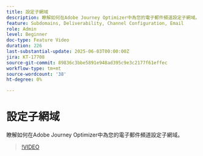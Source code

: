 ```yaml
---
title: 設定子網域
description: 瞭解如何在Adobe Journey Optimizer中為您的電子郵件頻道設定子網域。
feature: Subdomains, Deliverability, Channel Configuration, Email
role: Admin
level: Beginner
doc-type: Feature Video
duration: 226
last-substantial-update: 2025-06-03T00:00:00Z
jira: KT-17708
source-git-commit: 89836c3bbe5891e948ad395c9e3c2177f61effec
workflow-type: tm+mt
source-wordcount: '38'
ht-degree: 0%

---
```



# 設定子網域

瞭解如何在Adobe Journey Optimizer中為您的電子郵件頻道設定子網域。

>[!VIDEO](https://video.tv.adobe.com/v/3458490/?learn=on&enablevpops)
